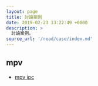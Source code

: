 ```yaml
---
layout: page
title: 討論案例
date: 2019-02-23 13:22:49 +0800
description: >
  討論案例。
source_url: '/read/case/index.md'
---
```



## mpv

* [mpv ipc](/note-ubuntu-18.04/read/case/mpv/ipc/)
